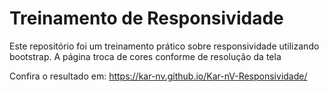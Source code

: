 # Treinamento de Responsividade

Este repositório foi um treinamento prático sobre responsividade utilizando bootstrap. A página troca de cores conforme de resolução da tela

Confira o resultado em: https://kar-nv.github.io/Kar-nV-Responsividade/
